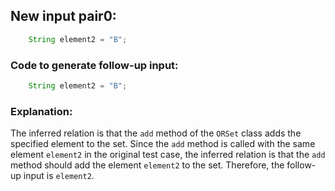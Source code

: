 ## New input pair0:
```java
    String element2 = "B";
```
### Code to generate follow-up input:
```java
    String element2 = "B";
```
### Explanation:
The inferred relation is that the `add` method of the `ORSet` class adds the specified element to the set. Since the `add` method is called with the same element `element2` in the original test case, the inferred relation is that the `add` method should add the element `element2` to the set. Therefore, the follow-up input is `element2`.
